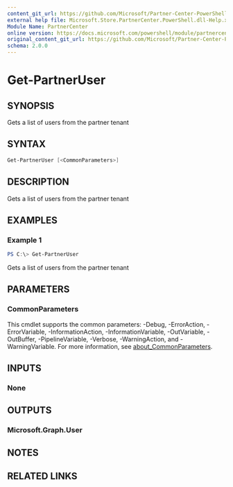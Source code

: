 ```yaml
---
content_git_url: https://github.com/Microsoft/Partner-Center-PowerShell/blob/master/docs/help/Get-PartnerUser.md
external help file: Microsoft.Store.PartnerCenter.PowerShell.dll-Help.xml
Module Name: PartnerCenter
online version: https://docs.microsoft.com/powershell/module/partnercenter/Get-PartnerUser
original_content_git_url: https://github.com/Microsoft/Partner-Center-PowerShell/blob/master/docs/help/Get-PartnerUser.md
schema: 2.0.0
---
```


# Get-PartnerUser

## SYNOPSIS
Gets a list of users from the partner tenant

## SYNTAX

```powershell
Get-PartnerUser [<CommonParameters>]
```

## DESCRIPTION
Gets a list of users from the partner tenant

## EXAMPLES

### Example 1
```powershell
PS C:\> Get-PartnerUser
```

Gets a list of users from the partner tenant

## PARAMETERS

### CommonParameters
This cmdlet supports the common parameters: -Debug, -ErrorAction, -ErrorVariable, -InformationAction, -InformationVariable, -OutVariable, -OutBuffer, -PipelineVariable, -Verbose, -WarningAction, and -WarningVariable. For more information, see [about_CommonParameters](http://go.microsoft.com/fwlink/?LinkID=113216).

## INPUTS

### None

## OUTPUTS

### Microsoft.Graph.User

## NOTES

## RELATED LINKS
